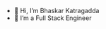 - 👋 Hi, I’m Bhaskar Katragadda
- 🌱 I’m a Full Stack Engineer

<!---
bhaskarkatragadda/bhaskarkatragadda is a ✨ special ✨ repository because its `README.md` (this file) appears on your GitHub profile.
You can click the Preview link to take a look at your changes.
--->
